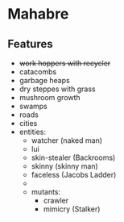 # Mahabre

## Features
- ~~work hoppers with recycler~~
- catacombs
- garbage heaps
- dry steppes with grass
- mushroom growth
- swamps
- roads
- cities
- entities:
  - watcher (naked man)
  - lui
  - skin-stealer (Backrooms)
  - skinny (skinny man)
  - faceless (Jacobs Ladder)
  - 
  - mutants:
    - crawler
    - mimicry (Stalker)
